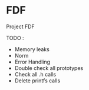 # FDF
Project FDF

TODO :
- Memory leaks
- Norm
- Error Handling
- Double check all prototypes
- Check all .h calls
- Delete printfs calls